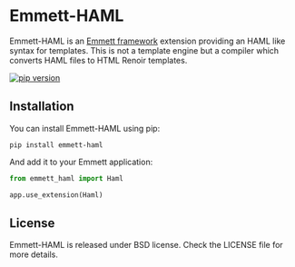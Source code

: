 # Emmett-HAML

Emmett-HAML is an [Emmett framework](https://github.com/emmett-framework/emmett) extension providing an HAML like syntax for templates. This is not a template engine but a compiler which converts HAML files to HTML Renoir templates.

[![pip version](https://img.shields.io/pypi/v/emmett-haml.svg?style=flat)](https://pypi.python.org/pypi/emmett-haml)

## Installation

You can install Emmett-HAML using pip:

    pip install emmett-haml

And add it to your Emmett application:

```python
from emmett_haml import Haml

app.use_extension(Haml)
```

## License

Emmett-HAML is released under BSD license. Check the LICENSE file for more details.
